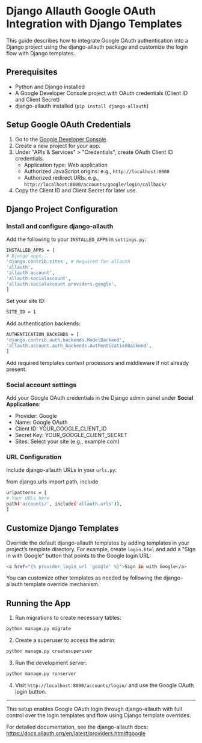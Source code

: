 # Django Allauth Google OAuth Integration with Django Templates

This guide describes how to integrate Google OAuth authentication into a Django project using the django-allauth package and customize the login flow with Django templates.

## Prerequisites
- Python and Django installed
- A Google Developer Console project with OAuth credentials (Client ID and Client Secret)
- django-allauth installed (`pip install django-allauth`)

## Setup Google OAuth Credentials
1. Go to the [Google Developer Console](https://console.developers.google.com/).
2. Create a new project for your app.
3. Under "APIs & Services" > "Credentials", create OAuth Client ID credentials.
   - Application type: Web application
   - Authorized JavaScript origins: e.g., `http://localhost:8000`
   - Authorized redirect URIs: e.g., `http://localhost:8000/accounts/google/login/callback/`
4. Copy the Client ID and Client Secret for later use.

## Django Project Configuration

### Install and configure django-allauth

Add the following to your `INSTALLED_APPS` in `settings.py`:

```bash
INSTALLED_APPS = [
# Django apps...
'django.contrib.sites', # Required for allauth
'allauth',
'allauth.account',
'allauth.socialaccount',
'allauth.socialaccount.providers.google',
]
```

Set your site ID:
```bash
SITE_ID = 1
```

Add authentication backends:
```bash
AUTHENTICATION_BACKENDS = [
'django.contrib.auth.backends.ModelBackend',
'allauth.account.auth_backends.AuthenticationBackend',
]
```

Add required templates context processors and middleware if not already present.

### Social account settings

Add your Google OAuth credentials in the Django admin panel under **Social Applications**:
- Provider: Google
- Name: Google OAuth
- Client ID: YOUR_GOOGLE_CLIENT_ID
- Secret Key: YOUR_GOOGLE_CLIENT_SECRET
- Sites: Select your site (e.g., example.com)

### URL Configuration

Include django-allauth URLs in your `urls.py`:

from django.urls import path, include
```bash
urlpatterns = [
# Your URLs here
path('accounts/', include('allauth.urls')),
]
```

## Customize Django Templates

Override the default django-allauth templates by adding templates in your project’s template directory. For example, create `login.html` and add a "Sign in with Google" button that points to the Google login URL:

```bash
<a href="{% provider_login_url 'google' %}">Sign in with Google</a>
```

You can customize other templates as needed by following the django-allauth template override mechanism.

## Running the App

1. Run migrations to create necessary tables:
```bash
python manage.py migrate
```

2. Create a superuser to access the admin:
```bash
python manage.py createsuperuser
```

3. Run the development server:
```bash
python manage.py runserver
```

4. Visit `http://localhost:8000/accounts/login/` and use the Google OAuth login button.

---

This setup enables Google OAuth login through django-allauth with full control over the login templates and flow using Django template overrides.

For detailed documentation, see the django-allauth docs: https://docs.allauth.org/en/latest/providers.html#google